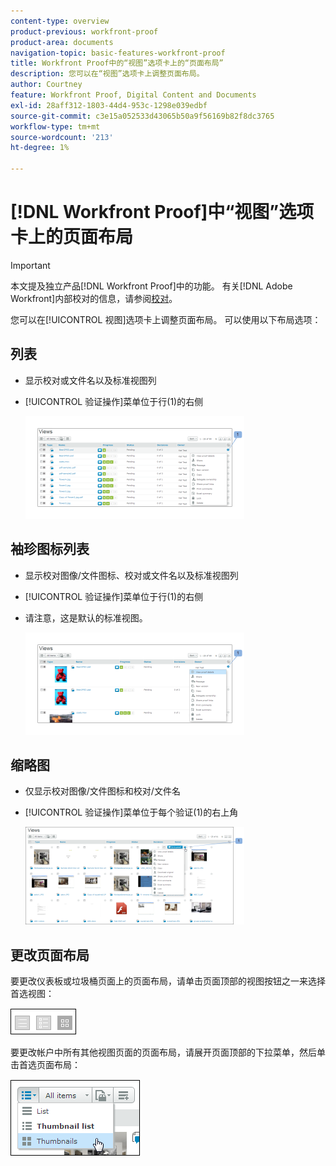 ```yaml
---
content-type: overview
product-previous: workfront-proof
product-area: documents
navigation-topic: basic-features-workfront-proof
title: Workfront Proof中的“视图”选项卡上的“页面布局”
description: 您可以在“视图”选项卡上调整页面布局。
author: Courtney
feature: Workfront Proof, Digital Content and Documents
exl-id: 28aff312-1803-44d4-953c-1298e039edbf
source-git-commit: c3e15a052533d43065b50a9f56169b82f8dc3765
workflow-type: tm+mt
source-wordcount: '213'
ht-degree: 1%

---
```


# [!DNL Workfront Proof]中“视图”选项卡上的页面布局

>[!IMPORTANT]
>
>本文提及独立产品[!DNL Workfront Proof]中的功能。 有关[!DNL Adobe Workfront]内部校对的信息，请参阅[校对](../../../review-and-approve-work/proofing/proofing.md)。

您可以在[!UICONTROL 视图]选项卡上调整页面布局。 可以使用以下布局选项：

## 列表

* 显示校对或文件名以及标准视图列
* [!UICONTROL 验证操作]菜单位于行(1)的右侧

  ![Page_views_-_list_view.png](assets/page-views---list-view-350x164.png)

## 袖珍图标列表

* 显示校对图像/文件图标、校对或文件名以及标准视图列
* [!UICONTROL 验证操作]菜单位于行(1)的右侧
* 请注意，这是默认的标准视图。

  ![Page_views_-_thumbnails_list_view.png](assets/page-views---thumbnails-list-view-350x164.png)

## 缩略图

* 仅显示校对图像/文件图标和校对/文件名
* [!UICONTROL 验证操作]菜单位于每个验证(1)的右上角

  ![Page_views_-_thumbnails_view.png](assets/page-views---thumbnails-view-350x156.png)

## 更改页面布局

要更改仪表板或垃圾桶页面上的页面布局，请单击页面顶部的视图按钮之一来选择首选视图：

![Page_views_old_menu.png](assets/page-views-old-menu.png)

要更改帐户中所有其他视图页面的页面布局，请展开页面顶部的下拉菜单，然后单击首选页面布局：

![Page_views_new_menu.png](assets/page-views-new-menu.png)
